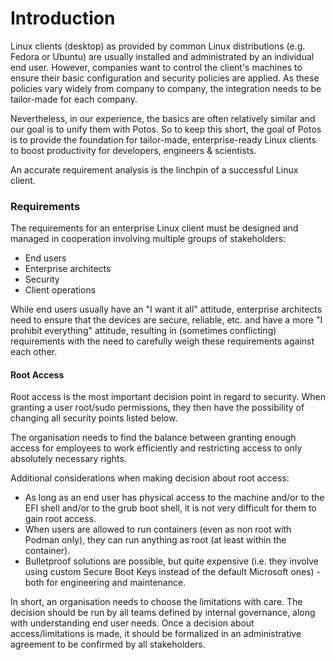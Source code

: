 # Introduction

Linux clients (desktop) as provided by common Linux distributions (e.g. Fedora or Ubuntu) are usually installed and administrated by an individual end user. However, companies want to control the client's machines to ensure their basic configuration and security policies are applied. As these policies vary widely from company to company, the integration needs to be tailor-made for each company. 

Nevertheless, in our experience, the basics are often relatively similar and our goal is to unify them with Potos. So to keep this short, the goal of Potos is to provide the foundation for tailor-made, enterprise-ready Linux clients to boost productivity for developers, engineers & scientists.

An accurate requirement analysis is the linchpin of a successful Linux client.

### Requirements
The requirements for an enterprise Linux client must be designed and managed in cooperation involving multiple groups of stakeholders:
 * End users
 * Enterprise architects
 * Security
 * Client operations

While end users usually have an "I want it all" attitude, enterprise architects need to ensure that the devices are secure, reliable, etc. and have a more "I prohibit everything" attitude, resulting in (sometimes conflicting) requirements with the need to carefully weigh these requirements against each other. 

#### Root Access
Root access is the most important decision point in regard to security. When granting a user root/sudo permissions, they then have the possibility of changing all security points listed below.

The organisation needs to find the balance between granting enough access for employees to work efficiently and restricting access to only absolutely necessary rights.

Additional considerations when making decision about root access:

* As long as an end user has physical access to the machine and/or to the EFI shell and/or to the grub boot shell, it is not very difficult for them to gain root access.
* When users are allowed to run containers (even as non root with Podman only), they can run anything as root (at least within the container).
* Bulletproof solutions are possible, but quite expensive (i.e. they involve using custom Secure Boot Keys instead of the default Microsoft ones) - both for engineering and maintenance.

In short, an organisation needs to choose the limitations with care. The decision should be run by all teams defined by internal governance, along with understanding end user needs. Once a decision about access/limitations is made, it should be formalized in an administrative agreement to be confirmed by all stakeholders. 


